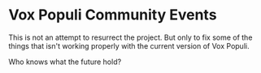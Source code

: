 # Vox Populi Community Events
This is not an attempt to resurrect the project.
But only to fix some of the things that isn't working properly with the current version of Vox Populi.

Who knows what the future hold?